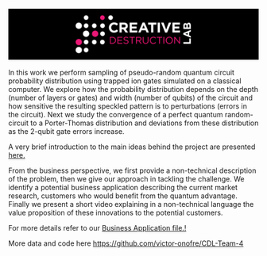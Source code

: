 ![CDL 2020 Cohort Project](../figures/CDL_logo.jpg)

In this work we perform sampling of pseudo-random quantum circuit probability distribution using trapped ion gates simulated on a classical computer. We explore how the probability distribution depends on the depth (number of layers or gates) and width (number of qubits) of the circuit and how sensitive the resulting speckled pattern is to perturbations (errors in the circuit). Next we study the convergence of a perfect quantum random-circuit to a Porter-Thomas distribution and deviations from these distribution as the 2-qubit gate errors increase.

A very brief introduction to the main ideas behind the project are presented [here.](./Documentation_week1.pdf)

From the business perspective, we first provide a non-technical description of the problem, then we give our approach in tackling the challenge. We identify a potential business application describing the current market research, customers who would benefit from the quantum advantage. Finally we present a short video explaining in a non-technical language the value proposition of these innovations to the potential customers.

For more details refer to our [Business Application file.!](./Business_Application.md)

More data and code here https://github.com/victor-onofre/CDL-Team-4

